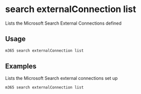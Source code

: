 # search externalConnection list

Lists the Microsoft Search External Connections defined

## Usage

```sh
m365 search externalConnection list
```

## Examples

Lists the Microsoft Search external connections set up

```sh
m365 search externalConnection list
```
